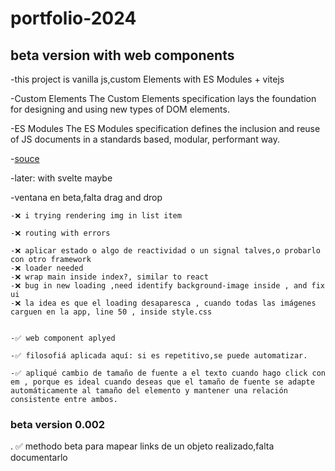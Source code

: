 # portfolio-2024
## beta version with web components

-this project is vanilla js,custom Elements with ES Modules + vitejs

-Custom Elements
The Custom Elements specification lays the foundation for designing and using new types of DOM elements.

-ES Modules
The ES Modules specification defines the inclusion and reuse of JS documents in a standards based, modular, performant way.

-[souce](https://www.webcomponents.org/introduction)

-later: with svelte maybe

-ventana en beta,falta drag and drop

    -❌ i trying rendering img in list item
    
    -❌ routing with errors

    -❌ aplicar estado o algo de reactividad o un signal talves,o probarlo con otro framework
    -❌ loader needed
    -❌ wrap main inside index?, similar to react
    -❌ bug in new loading ,need identify background-image inside , and fix ui
    -❌ la idea es que el loading desaparesca , cuando todas las imágenes carguen en la app, line 50 , inside style.css


    -✅ web component aplyed

    -✅ filosofiá aplicada aquí: si es repetitivo,se puede automatizar.

    -✅ apliqué cambio de tamaño de fuente a el texto cuando hago click con em , porque es ideal cuando deseas que el tamaño de fuente se adapte automáticamente al tamaño del elemento y mantener una relación consistente entre ambos.
    
### beta version 0.002

. ✅ methodo beta para mapear links de un objeto realizado,falta documentarlo